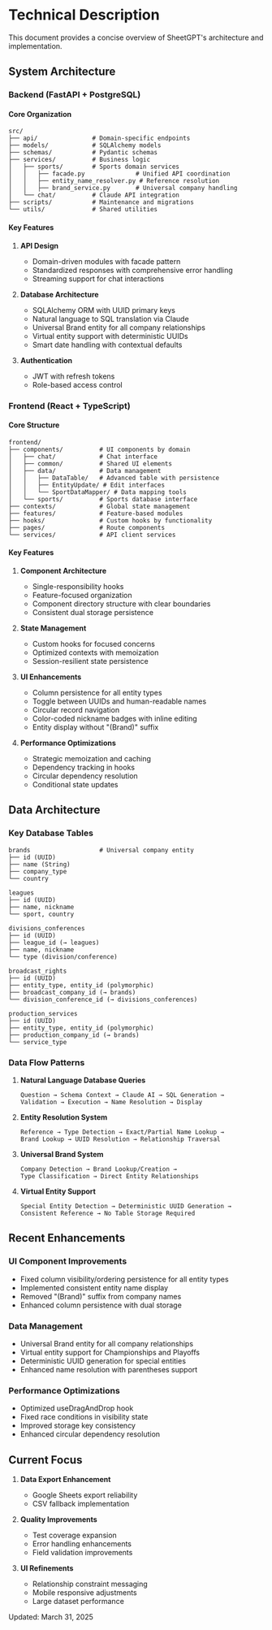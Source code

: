 # Technical Description

This document provides a concise overview of SheetGPT's architecture and implementation.

## System Architecture

### Backend (FastAPI + PostgreSQL)

#### Core Organization
```
src/
├── api/               # Domain-specific endpoints
├── models/            # SQLAlchemy models
├── schemas/           # Pydantic schemas
├── services/          # Business logic
│   ├── sports/        # Sports domain services
│   │   ├── facade.py              # Unified API coordination
│   │   ├── entity_name_resolver.py # Reference resolution
│   │   ├── brand_service.py       # Universal company handling
│   └── chat/          # Claude API integration
├── scripts/           # Maintenance and migrations 
└── utils/             # Shared utilities
```

#### Key Features

1. **API Design**
   - Domain-driven modules with facade pattern
   - Standardized responses with comprehensive error handling
   - Streaming support for chat interactions

2. **Database Architecture**
   - SQLAlchemy ORM with UUID primary keys
   - Natural language to SQL translation via Claude
   - Universal Brand entity for all company relationships
   - Virtual entity support with deterministic UUIDs
   - Smart date handling with contextual defaults

3. **Authentication**
   - JWT with refresh tokens
   - Role-based access control

### Frontend (React + TypeScript)

#### Core Structure
```
frontend/
├── components/          # UI components by domain
│   ├── chat/            # Chat interface
│   ├── common/          # Shared UI elements
│   ├── data/            # Data management
│   │   ├── DataTable/   # Advanced table with persistence
│   │   ├── EntityUpdate/ # Edit interfaces
│   │   └── SportDataMapper/ # Data mapping tools
│   └── sports/          # Sports database interface
├── contexts/            # Global state management
├── features/            # Feature-based modules
├── hooks/               # Custom hooks by functionality
├── pages/               # Route components
└── services/            # API client services
```

#### Key Features

1. **Component Architecture**
   - Single-responsibility hooks
   - Feature-focused organization
   - Component directory structure with clear boundaries
   - Consistent dual storage persistence

2. **State Management**
   - Custom hooks for focused concerns
   - Optimized contexts with memoization
   - Session-resilient state persistence

3. **UI Enhancements**
   - Column persistence for all entity types
   - Toggle between UUIDs and human-readable names
   - Circular record navigation
   - Color-coded nickname badges with inline editing
   - Entity display without "(Brand)" suffix

4. **Performance Optimizations**
   - Strategic memoization and caching
   - Dependency tracking in hooks
   - Circular dependency resolution
   - Conditional state updates

## Data Architecture

### Key Database Tables

```
brands                   # Universal company entity
├── id (UUID)
├── name (String)
├── company_type
└── country

leagues
├── id (UUID)
├── name, nickname
└── sport, country

divisions_conferences
├── id (UUID)
├── league_id (→ leagues)
├── name, nickname
└── type (division/conference)

broadcast_rights
├── id (UUID)
├── entity_type, entity_id (polymorphic)
├── broadcast_company_id (→ brands)
└── division_conference_id (→ divisions_conferences)

production_services
├── id (UUID)
├── entity_type, entity_id (polymorphic)
├── production_company_id (→ brands)
└── service_type
```

### Data Flow Patterns

1. **Natural Language Database Queries**
   ```
   Question → Schema Context → Claude AI → SQL Generation → 
   Validation → Execution → Name Resolution → Display
   ```

2. **Entity Resolution System**
   ```
   Reference → Type Detection → Exact/Partial Name Lookup → 
   Brand Lookup → UUID Resolution → Relationship Traversal
   ```

3. **Universal Brand System**
   ```
   Company Detection → Brand Lookup/Creation → 
   Type Classification → Direct Entity Relationships
   ```

4. **Virtual Entity Support**
   ```
   Special Entity Detection → Deterministic UUID Generation →
   Consistent Reference → No Table Storage Required
   ```

## Recent Enhancements

### UI Component Improvements
- Fixed column visibility/ordering persistence for all entity types
- Implemented consistent entity name display
- Removed "(Brand)" suffix from company names
- Enhanced column persistence with dual storage

### Data Management
- Universal Brand entity for all company relationships
- Virtual entity support for Championships and Playoffs
- Deterministic UUID generation for special entities
- Enhanced name resolution with parentheses support

### Performance Optimizations
- Optimized useDragAndDrop hook
- Fixed race conditions in visibility state
- Improved storage key consistency
- Enhanced circular dependency resolution

## Current Focus

1. **Data Export Enhancement**
   - Google Sheets export reliability
   - CSV fallback implementation

2. **Quality Improvements**
   - Test coverage expansion
   - Error handling enhancements
   - Field validation improvements

3. **UI Refinements**
   - Relationship constraint messaging
   - Mobile responsive adjustments
   - Large dataset performance

Updated: March 31, 2025